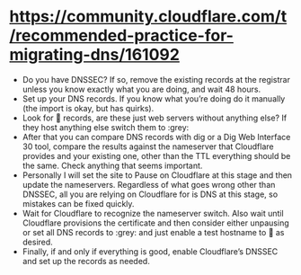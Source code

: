 # https://community.cloudflare.com/t/recommended-practice-for-migrating-dns/161092

- Do you have DNSSEC? If so, remove the existing records at the registrar unless you know exactly what you are doing, and wait 48 hours.
- Set up your DNS records. If you know what you’re doing do it manually (the import is okay, but has quirks).
- Look for :orange: records, are these just web servers without anything else? If they host anything else switch them to :grey:
- After that you can compare DNS records with dig or a Dig Web Interface 30 tool, compare the results against the nameserver that Cloudflare provides and your existing one, other than the TTL everything should be the same. Check anything that seems important.
- Personally I will set the site to Pause on Cloudflare at this stage and then update the nameservers. Regardless of what goes wrong other than DNSSEC, all you are relying on Cloudflare for is DNS at this stage, so mistakes can be fixed quickly.
- Wait for Cloudflare to recognize the nameserver switch. Also wait until Cloudflare provisions the certificate and then consider either unpausing or set all DNS records to :grey: and just enable a test hostname to :orange: as desired.
- Finally, if and only if everything is good, enable Cloudflare’s DNSSEC and set up the records as needed.
